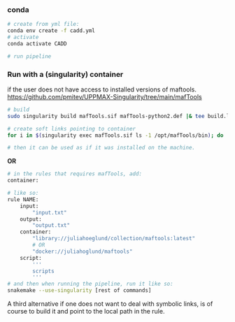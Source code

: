 ### conda
```bash
# create from yml file:
conda env create -f cadd.yml
# activate
conda activate CADD

# run pipeline
```

### Run with a (singularity) container
if the user does not have access to installed versions of maftools.
https://github.com/pmitev/UPPMAX-Singularity/tree/main/mafTools
```bash
# build
sudo singularity build mafTools.sif mafTools-python2.def |& tee build.log

# create soft links pointing to container
for i in $(singularity exec mafTools.sif ls -1 /opt/mafTools/bin); do  ln -s mafTools.sif $i; done

# then it can be used as if it was installed on the machine.
```
**OR**
```bash
# in the rules that requires mafTools, add:
container:

# like so:
rule NAME:
    input:
        "input.txt"
    output:
        "output.txt"
    container:
        "library://juliahoeglund/collection/maftools:latest"
        # OR
        "docker://juliahoglund/maftools"
    script:
        '''
        scripts
        '''
# and then when running the pipeline, run it like so:
snakemake --use-singularity [rest of commands]

```

A third alternative if one does not want to deal with symbolic links, is of course to build it and point to the local path in the rule.

